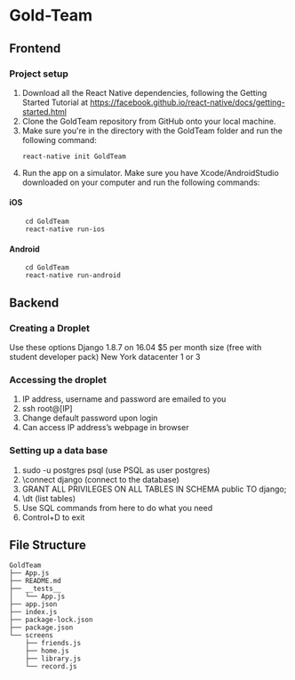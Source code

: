 # Gold-Team

## Frontend
### Project setup

1. Download all the React Native dependencies, following the Getting Started Tutorial at https://facebook.github.io/react-native/docs/getting-started.html
2. Clone the GoldTeam repository from GitHub onto your local machine.
3. Make sure you're in the directory with the GoldTeam folder and run the following command:
    ```
    react-native init GoldTeam
    ```
4. Run the app on a simulator. Make sure you have Xcode/AndroidStudio downloaded on your computer and run the following commands:

#### iOS

```
    cd GoldTeam
    react-native run-ios
```

#### Android

```
    cd GoldTeam
    react-native run-android
```

## Backend
### Creating a Droplet
Use these options
  Django 1.8.7 on 16.04
  $5 per month size (free with student developer pack)
  New York datacenter 1 or 3

### Accessing the droplet
1. IP address, username and password are emailed to you
2. ssh root@[IP]
3. Change default password upon login
4. Can access IP address’s webpage in browser


### Setting up a data base
1. sudo -u postgres psql (use PSQL as user postgres)
2. \connect django (connect to the database)
3. GRANT ALL PRIVILEGES ON ALL TABLES IN SCHEMA public TO django;
4. \dt (list tables)
5. Use SQL commands from here to do what you need
6. Control+D to exit

## File Structure
    GoldTeam
    ├── App.js
    ├── README.md
    ├── __tests__
    │   └── App.js
    ├── app.json
    ├── index.js
    ├── package-lock.json
    ├── package.json
    └── screens
        ├── friends.js
        ├── home.js
        ├── library.js
        └── record.js

